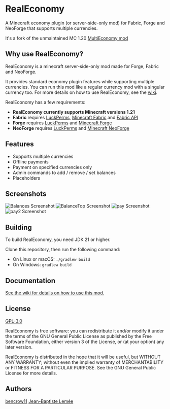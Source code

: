 
# RealEconomy

A Minecraft economy plugin (or server-side-only mod) for Fabric, Forge and NeoForge that supports multiple currencies.

It's a fork of the unmaintained MC 1.20 [MultiEconomy mod](https://github.com/bencrow11/MultiEconomy)

## Why use RealEconomy?

RealEconomy is a minecraft server-side-only mod made for Forge, Fabric and NeoForge. 

It provides standard economy plugin features while supporting multiple currencies. You can run this mod like a regular currency mod with a singular currency too. For more details on how to use RealEconomy, see the [wiki](https://github.com/jblemee/RealEconomy/wiki).

RealEconomy has a few requirements:
- **RealEconomy currently supports Minecraft versions 1.21**
- **Fabric** requires [LuckPerms](https://luckperms.net/), [Minecraft Fabric](https://fabricmc.net/use/installer/) and [Fabric API](https://www.curseforge.com/minecraft/mc-mods/fabric-api)
- **Forge** requires [LuckPerms](https://luckperms.net/) and [Minecraft Forge](https://files.minecraftforge.net/net/minecraftforge/forge/)
- **NeoForge** requires [LuckPerms](https://luckperms.net/) and [Minecraft NeoForge](https://projects.neoforged.net/neoforged/neoforge)

## Features

- Supports multiple currencies
- Offline payments
- Payment on specified currencies only
- Admin commands to add / remove / set balances
- Placeholders

## Screenshots

![Balances Screenshot](https://i.imgur.com/JbisXbo.png)
![BalanceTop Screenshot](https://i.imgur.com/UZthcnB.png)
![pay Screenshot](https://i.imgur.com/2HtuKBz.png)
![pay2 Screenshot](https://i.imgur.com/BKKRpvt.png)

## Building

To build RealEconomy, you need JDK 21 or higher.

Clone this repository, then run the following command:

- On Linux or macOS:  ``./gradlew build``
- On Windows:  ``gradlew build``

## Documentation

[See the wiki for details on how to use this mod.](https://github.com/jblemee/RealEconomy/wiki)


## License

[GPL-3.0](https://choosealicense.com/licenses/gpl-3.0/)

RealEconomy is free software: you can redistribute it and/or modify it under the terms of the GNU General Public License as published by the Free Software Foundation, either version 3 of the License, or (at your option) any later version.

RealEconomy is distributed in the hope that it will be useful, but WITHOUT ANY WARRANTY; without even the implied warranty of MERCHANTABILITY or FITNESS FOR A PARTICULAR PURPOSE. See the GNU General Public License for more details.


## Authors

[bencrow11](https://github.com/bencrow11)
[Jean-Baptiste Lemée](https://github.com/jblemee)

